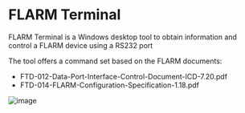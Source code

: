 # FLARM Terminal
FLARM Terminal is a Windows desktop tool to obtain information and control a FLARM device using a RS232 port

The tool offers a command set based on the FLARM documents:
 - FTD-012-Data-Port-Interface-Control-Document-ICD-7.20.pdf
 - FTD-014-FLARM-Configuration-Specification-1.18.pdf

![image](https://github.com/user-attachments/assets/8dd7a3c9-de04-40bf-836d-7a0fe0c5cf8f)
